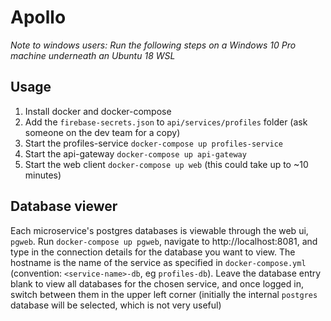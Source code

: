 # Apollo

*Note to windows users: Run the following steps on a Windows 10 Pro machine underneath an Ubuntu 18 WSL*

## Usage
1. Install docker and docker-compose
2. Add the `firebase-secrets.json` to `api/services/profiles` folder (ask someone on the dev team for a copy)
2. Start the profiles-service `docker-compose up profiles-service`
3. Start the api-gateway `docker-compose up api-gateway`
4. Start the web client `docker-compose up web` (this could take up to ~10 minutes)

## Database viewer
Each microservice's postgres databases is viewable through the web ui, `pgweb`. Run `docker-compose up pgweb`, navigate to http://localhost:8081, and type in the connection details for the database you want to view. The hostname is the name of the service as specified in `docker-compose.yml` (convention: `<service-name>-db`, eg `profiles-db`). Leave the database entry blank to view all databases for the chosen service, and once logged in, switch between them in the upper left corner (initially the internal `postgres` database will be selected, which is not very useful)
